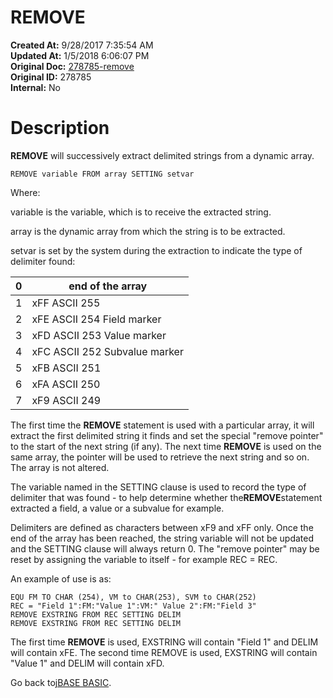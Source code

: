 # REMOVE

**Created At:** 9/28/2017 7:35:54 AM  
**Updated At:** 1/5/2018 6:06:07 PM  
**Original Doc:** [278785-remove](https://docs.jbase.com/36868-jbase-basic/278785-remove)  
**Original ID:** 278785  
**Internal:** No  


# Description

**REMOVE** will successively extract delimited strings from a dynamic array.

```
REMOVE variable FROM array SETTING setvar
```

Where:

variable is the variable, which is to receive the extracted string.

array is the dynamic array from which the string is to be extracted.

setvar is set by the system during the extraction to indicate the type of delimiter found:


| 0<br> | end of the array<br> |
| --- | --- |
| 1<br> | xFF ASCII 255<br> |
| 2<br> | xFE ASCII 254 Field marker<br> |
| 3<br> | xFD ASCII 253 Value marker<br> |
| 4<br> | xFC ASCII 252 Subvalue marker<br> |
| 5<br> | xFB ASCII 251<br> |
| 6<br> | xFA ASCII 250<br> |
| 7<br> | xF9 ASCII 249<br> |




The first time the **REMOVE** statement is used with a particular array, it will extract the first delimited string it finds and set the special "remove pointer" to the start of the next string (if any). The next time **REMOVE** is used on the same array, the pointer will be used to retrieve the next string and so on. The array is not altered.

The variable named in the SETTING clause is used to record the type of delimiter that was found - to help determine whether the**REMOVE**statement extracted a field, a value or a subvalue for example.

Delimiters are defined as characters between xF9 and xFF only. Once the end of the array has been reached, the string variable will not be updated and the SETTING clause will always return 0. The "remove pointer" may be reset by assigning the variable to itself - for example REC = REC.

An example of use is as:

```
EQU FM TO CHAR (254), VM to CHAR(253), SVM to CHAR(252)
REC = "Field 1":FM:"Value 1":VM:" Value 2":FM:"Field 3"
REMOVE EXSTRING FROM REC SETTING DELIM
REMOVE EXSTRING FROM REC SETTING DELIM
```

The first time **REMOVE** is used, EXSTRING will contain "Field 1" and DELIM will contain xFE. The second time REMOVE is used, EXSTRING will contain "Value 1" and DELIM will contain xFD.



Go back to[jBASE BASIC](./../jbase-basic-programmers-reference-guide).
